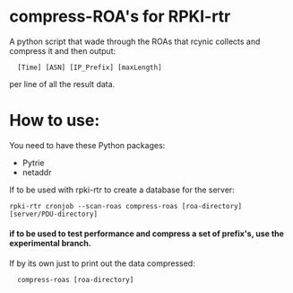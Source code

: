 # compress-ROA's for RPKI-rtr
A python script that wade through the ROAs that rcynic collects and compress it and then output:

```shell
  [Time] [ASN] [IP_Prefix] [maxLength]
```

per line of all the result data.

# How to use:

You need to have these Python packages:
 - Pytrie
 - netaddr

If to be used with rpki-rtr to create a database for the server:

```shell
rpki-rtr cronjob --scan-roas compress-roas [roa-directory] [server/PDU-directory]
```

#### if to be used to test performance and compress a set of prefix's, use the experimental branch.

If by its own just to print out the data compressed:

```shell
  compress-roas [roa-directory]
```
